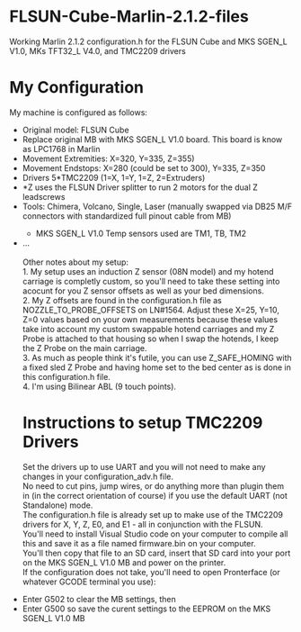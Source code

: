 # FLSUN-Cube-Marlin-2.1.2-files
Working Marlin 2.1.2 configuration.h for the FLSUN Cube and MKS SGEN_L V1.0, MKs TFT32_L V4.0, and TMC2209 drivers

# My Configuration
My machine is configured as follows:
<ul>
<li>Original model: FLSUN Cube</li>
<li>Replace original MB with MKS SGEN_L V1.0 board. This board is know as LPC1768 in Marlin</li>
<li>Movement Extremities: X=320, Y=335, Z=355)</li>
<li>Movement Endstops: X=280 (could be set to 300), Y=335, Z=350</li>
<li>Drivers 5*TMC2209 (1=X, 1=Y, 1=Z, 2=Extruders)</li>
<li> *Z uses the FLSUN Driver splitter to run 2 motors for the dual Z leadscrews</li>
<li>Tools: Chimera, Volcano, Single, Laser (manually swapped via DB25 M/F connectors with standardized full pinout cable from MB)</li>
<ul><li>MKS SGEN_L V1.0 Temp sensors used are TM1, TB, TM2</li></ul>
<li>...</li>
<br/>
Other notes about my setup:<br/>
1. My setup uses an induction Z sensor (08N model) and my hotend carriage is completly custom, so you'll need to take these setting into acocunt for you Z sensor offsets as well as your bed dimensions.<br/>
2. My Z offsets are found in the configuration.h file as NOZZLE_TO_PROBE_OFFSETS on LN#1564. Adjust these X=25, Y=10, Z=0 values based on your own measurements because these values take into account my custom swappable hotend carriages and my Z Probe is attached to that housing so when I swap the hotends, I keep the Z Probe on the main carriage.<br/>
3. As much as people think it's futile, you can use Z_SAFE_HOMING with a fixed sled Z Probe and having home set to the bed center as is done in this configuration.h file.<br/>
4. I'm using Bilinear ABL (9 touch points).<br/>

# Instructions to setup TMC2209 Drivers
Set the drivers up to use UART and you will not need to make any changes in your configuration_adv.h file.<br/>
No need to cut pins, jump wires, or do anything more than plugin them in (in the correct orientation of course) if you use the default UART (not Standalone) mode.<br/>
The configuration.h file is already set up to make use of the TMC2209 drivers for X, Y, Z, E0, and E1 - all in conjunction with the FLSUN.<br/>
You'll need to install Visual Studio code on your computer to compile all this and save it as a file named firmware.bin on your computer.<br/>
You'll then copy that file to an SD card, insert that SD card into your port on the MKS SGEN_L V1.0 MB and power on the printer.<br/>
If the configuration does not take, you'll need to open Pronterface (or whatever GCODE terminal you use):
<li>Enter G502 to clear the MB settings, then</li>
<li>Enter G500 so save the curent settings to the EEPROM on the MKS SGEN_L V1.0 MB</li>
